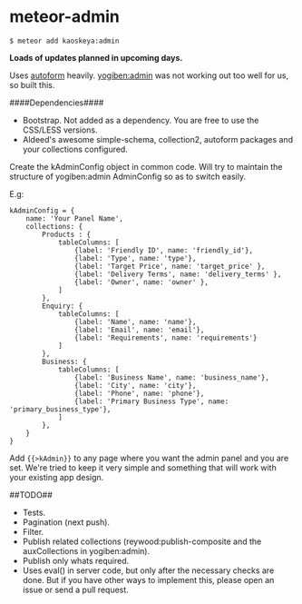 # meteor-admin
`$ meteor add kaoskeya:admin`

**Loads of updates planned in upcoming days.**

Uses [autoform](https://github.com/aldeed/meteor-autoform) heavily.
[yogiben:admin](https://github.com/yogiben/meteor-admin) was not working out too well for us, so built this.

####Dependencies####

* Bootstrap. Not added as a dependency. You are free to use the CSS/LESS versions.
* Aldeed's awesome simple-schema, collection2, autoform packages and your collections configured.

Create the kAdminConfig object in common code.
Will try to maintain the structure of yogiben:admin AdminConfig so as to switch easily.

E.g:

```
kAdminConfig = {
	name: 'Your Panel Name',
	collections: {
		Products : {
			tableColumns: [
				{label: 'Friendly ID', name: 'friendly_id'},
				{label: 'Type', name: 'type'},
				{label: 'Target Price', name: 'target_price' },
				{label: 'Delivery Terms', name: 'delivery_terms' },
				{label: 'Owner', name: 'owner' },
			]
		},
		Enquiry: {
			tableColumns: [
				{label: 'Name', name: 'name'},
				{label: 'Email', name: 'email'},
				{label: 'Requirements', name: 'requirements'}
			]
		},
		Business: {
			tableColumns: [
				{label: 'Business Name', name: 'business_name'},
				{label: 'City', name: 'city'},
				{label: 'Phone', name: 'phone'},
				{label: 'Primary Business Type', name: 'primary_business_type'},
			]
		},
	}
}
```
Add `{{>kAdmin}}` to any page where you want the admin panel and you are set. We're tried to keep it very simple and something that will work with your existing app design.

##TODO##
* Tests.
* Pagination (next push).
* Filter.
* Publish related collections (reywood:publish-composite and the auxCollections in yogiben:admin).
* Publish only whats required.
* Uses eval() in server code, but only after the necessary checks are done. But if you have other ways to implement this, please open an issue or send a pull request.